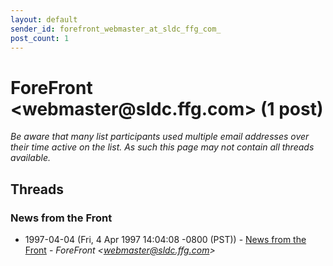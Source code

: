 ```yaml
---
layout: default
sender_id: forefront_webmaster_at_sldc_ffg_com_
post_count: 1
---
```


# ForeFront <webmaster<span>@</span>sldc.ffg.com> (1 post)

_Be aware that many list participants used multiple email addresses over their time active on the list. As such this page may not contain all threads available._

## Threads

### News from the Front
+ 1997-04-04 (Fri, 4 Apr 1997 14:04:08 -0800 (PST)) - [News from the Front](/archive/1997/04/7125c1835999676faa767eb5b3485161571300d5b0911192b8ae34ce89da8365) - _ForeFront \<webmaster@sldc.ffg.com\>_

